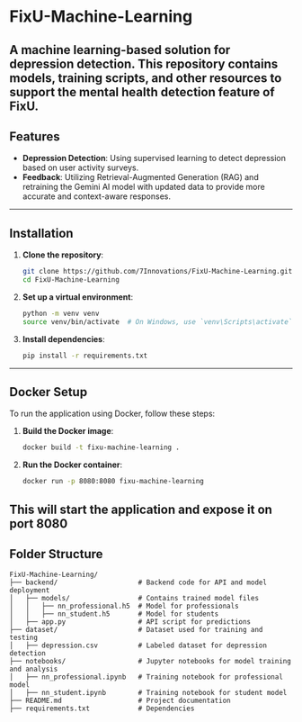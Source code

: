 # **FixU-Machine-Learning**
A machine learning-based solution for depression detection. This repository contains models, training scripts, and other resources to support the mental health detection feature of FixU.
---
## **Features**  
- **Depression Detection**: Using supervised learning to detect depression based on user activity surveys.
- **Feedback**: Utilizing Retrieval-Augmented Generation (RAG) and retraining the Gemini AI model with updated data to provide more accurate and context-aware responses.
---
## **Installation**
1. **Clone the repository**:  
   ```bash
   git clone https://github.com/7Innovations/FixU-Machine-Learning.git
   cd FixU-Machine-Learning
   ```
2. **Set up a virtual environment**:
   ```bash
   python -m venv venv
   source venv/bin/activate  # On Windows, use `venv\Scripts\activate`
   ```
3. **Install dependencies**:
   ```bash
   pip install -r requirements.txt
   ```
---
## **Docker Setup**
To run the application using Docker, follow these steps:

1. **Build the Docker image**:
   ```bash
   docker build -t fixu-machine-learning .
   ```

2. **Run the Docker container**:
   ```bash
   docker run -p 8080:8080 fixu-machine-learning
   ```

This will start the application and expose it on port 8080
---
## **Folder Structure**  
```plaintext
FixU-Machine-Learning/
├── backend/                    # Backend code for API and model deployment
│   ├── models/                 # Contains trained model files
│   │   ├── nn_professional.h5  # Model for professionals
│   │   ├── nn_student.h5       # Model for students
│   ├── app.py                  # API script for predictions
├── dataset/                    # Dataset used for training and testing
│   ├── depression.csv          # Labeled dataset for depression detection
├── notebooks/                  # Jupyter notebooks for model training and analysis
│   ├── nn_professional.ipynb   # Training notebook for professional model
│   ├── nn_student.ipynb        # Training notebook for student model
├── README.md                   # Project documentation
├── requirements.txt            # Dependencies
```
